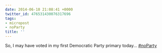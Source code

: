 ```yaml
---
date: 2014-06-10 21:08:41 +0000
twitter_id: 476531430076317696
tags:
- micropost
- noParty
title: ''
---
```


So, I may have voted in my first Democratic Party primary today... [#noParty](https://twitter.com/hashtag/noParty)
